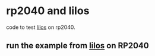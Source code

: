 # rp2040 and lilos

code to test [lilos](https://github.com/cbiffle/lilos) on rp2040.

## run the example from [lilos](https://github.com/cbiffle/lilos) on RP2040


